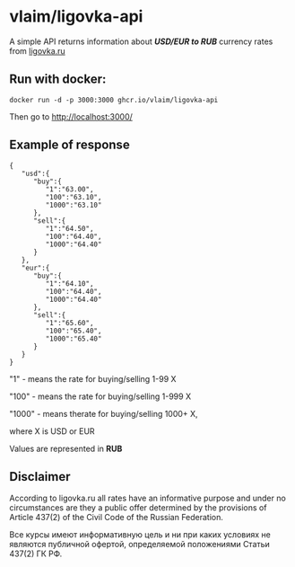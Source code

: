 # vlaim/ligovka-api

A simple API returns information about ***USD/EUR to RUB*** currency rates from [ligovka.ru](https://ligovka.ru) 

## Run with docker: 

```docker run -d -p 3000:3000 ghcr.io/vlaim/ligovka-api```

Then go to [http://localhost:3000/](http://localhost:3000/) 

## Example of response 

```
{
   "usd":{
      "buy":{
         "1":"63.00",
         "100":"63.10",
         "1000":"63.10"
      },
      "sell":{
         "1":"64.50",
         "100":"64.40",
         "1000":"64.40"
      }
   },
   "eur":{
      "buy":{
         "1":"64.10",
         "100":"64.40",
         "1000":"64.40"
      },
      "sell":{
         "1":"65.60",
         "100":"65.40",
         "1000":"65.40"
      }
   }
}
```

"1" - means the rate for buying/selling 1-99 X 

"100" - means the rate for buying/selling 1-999 X 

"1000" - means therate for buying/selling 1000+ X, 

where X is USD or EUR

Values are represented in **RUB** 

## Disclaimer 

According to ligovka.ru all rates have an informative purpose and under no circumstances are they a public offer determined by the provisions of Article 437(2) of the Civil Code of the Russian Federation.

Все курсы имеют информативную цель и ни при каких условиях не являются публичной офертой, определяемой положениями Статьи 437(2) ГК РФ.
